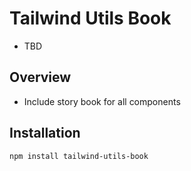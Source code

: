 # Tailwind Utils Book

- TBD

## Overview

- Include story book for all components

## Installation

```bash
npm install tailwind-utils-book
```
